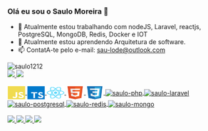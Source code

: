 ### Olá eu sou o Saulo Moreira 👋

- 🔭 Atualmente estou trabalhando com nodeJS, Laravel, reactjs, PostgreSQL, MongoDB, Redis, Docker e IOT
- 🌱 Atualmente estou aprendendo  Arquitetura de software.
- 📫 ContatA-te pelo e-mail: sau-lode@outlook.com
<div>
    <img src="https://komarev.com/ghpvc/?username=saulo1212&color=green" alt="saulo1212" /> 
  </div>
 <div>
  <a href="https://github.com/saulo1212">
  <img height="180em" src="https://github-readme-stats.vercel.app/api?username=saulo1212&show_icons=true&theme=dracula&include_all_commits=true&count_private=true"/>
  <img height="180em" src="https://github-readme-stats.vercel.app/api/top-langs/?username=saulo1212&layout=compact&langs_count=7&theme=dracula"/>
</div>
  
  
  
 <div style="display: inline_block"><br>
  <img align="center" alt="saulo-Js" height="30" width="40" src="https://raw.githubusercontent.com/devicons/devicon/master/icons/javascript/javascript-plain.svg">
  <img align="center" alt="saulo-Ts" height="30" width="40" src="https://raw.githubusercontent.com/devicons/devicon/master/icons/typescript/typescript-plain.svg">
  <img align="center" alt="saulo-React" height="30" width="40" src="https://raw.githubusercontent.com/devicons/devicon/master/icons/react/react-original.svg">
  <img align="center" alt="saulo-HTML" height="30" width="40" src="https://raw.githubusercontent.com/devicons/devicon/master/icons/html5/html5-original.svg">
  <img align="center" alt="saulo-CSS" height="30" width="40" src="https://raw.githubusercontent.com/devicons/devicon/master/icons/css3/css3-original.svg">
  <img align="center" alt="saulo-php" height="30" width="40" src="https://upload.wikimedia.org/wikipedia/commons/thumb/2/27/PHP-logo.svg/1200px-PHP-logo.svg.png">
  <img align="center" alt="saulo-laravel" height="30" width="30" src="https://justbeinfinity.com/assets/tecnologias/laravel.png">
  <img align="center" alt="saulo-postgresql" height="30" width="30" src="https://upload.wikimedia.org/wikipedia/commons/thumb/2/29/Postgresql_elephant.svg/1200px-Postgresql_elephant.svg.png">
  <img align="center" alt="saulo-redis" height="40" width="40" src="https://avatars.githubusercontent.com/u/1529926?s=200&v=4">
  <img align="center" alt="saulo-mongo" height="40" width="40" src="https://coursor.in/wp-content/uploads/2021/01/nodejs.png">

 </div>
  <br>
  <div> 
   <a href="https://www.instagram.com/tacio.saulo" target="_blank">
      <img src="https://img.shields.io/badge/-Instagram-%23E4405F?style=for-the-badge&logo=instagram&logoColor=white" target="_blank">
   </a>

   <a href="https://discord.gg/saulo#3686" target="_blank">
     <img src="https://img.shields.io/badge/Discord-7289DA?style=for-the-badge&logo=discord&logoColor=white" target="_blank">
   </a> 
  <a href = "mailto:sau-lode@outlook.com">
    <img src="https://img.shields.io/badge/-Gmail-%23333?style=for-the-badge&logo=gmail&logoColor=white" target="_blank">
  </a>
  <a href="https://www.linkedin.com/in/saulo-moreira-151951120/" target="_blank">
    <img src="https://img.shields.io/badge/-LinkedIn-%230077B5?style=for-the-badge&logo=linkedin&logoColor=white" target="_blank">
   </a> 
 
  
 
</div>
  
  
